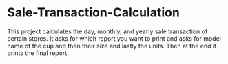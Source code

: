 # Sale-Transaction-Calculation
This project calculates the day, monthly, and yearly sale transaction of certain stores. It asks for which report you want to print and asks for model name of the cup and then their size and lastly the units. Then at the end it prints the final report.
